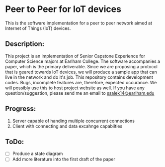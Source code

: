 # Peer to Peer for IoT devices
This is the software implementation for a peer to peer network aimed at 
Internet of Things (IoT) devices.

## Description:
This project is an implementation of Senior Capstone Experience for Computer
Science majors at Earlham College. The software accompanies a paper, which
is the primary deliverable. Since we are proposing a protocol that is geared
towards IoT devices, we will produce a sample app that can live in the network
and do it's job. This repository contains development codes. Bugs, incomplete
features are, therefore, expected occurance. We will possibly use this to host
project website as well. If you have any question/suggestion, please send me an email to 
ssalek14@earlham.edu

## Progress:
1. Server capable of handing multiple concurrent connections
2. Client with connecting and data excahnge capabilties

## ToDo:
- [ ] Produce a state diagram
- [ ] Add more literature into the first draft of the paper

